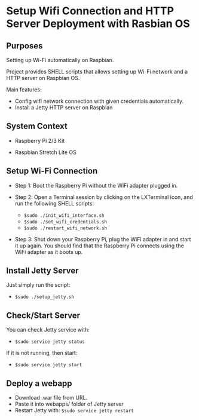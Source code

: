 # Setup Wifi Connection and HTTP Server Deployment with Rasbian OS

## Purposes
Setting up Wi-Fi automatically on Raspbian.

Project provides SHELL scripts that allows setting up Wi-Fi network and a HTTP server on Raspbian OS.

Main features:

- Config wifi network connection with given credentials automatically.
- Install a Jetty HTTP server on Raspbian

## System Context

* Raspberry Pi 2/3 Kit

* Raspbian Stretch Lite OS

## Setup Wi-Fi Connection

* Step 1: Boot the Raspberry Pi without the WiFi adapter plugged in.
* Step 2: Open a Terminal session by clicking on the LXTerminal icon, and run the following SHELL scripts:
    
    * `$sudo ./init_wifi_interface.sh`
    * `$sudo ./set_wifi_credentials.sh`
    * `$sudo ./restart_wifi_network.sh`

* Step 3: Shut down your Raspberry Pi, plug the WiFi adapter in and start it up again. You should find that the Raspberry Pi connects using the WiFi adapter as it boots up.

## Install Jetty Server

Just simply run the script:

 * `$sudo ./setup_jetty.sh`

## Check/Start Server

You can check Jetty service with:

 * `$sudo service jetty status`

If it is not running, then start:

 * `$sudo service jetty start`

## Deploy a webapp

 * Download .war file from URL.
 * Paste it into webapps/ folder of Jetty server
 * Restart Jetty with: `$sudo service jetty restart`